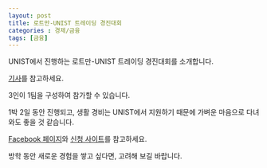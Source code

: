 ```yaml
---
layout: post
title: 로트만-UNIST 트레이딩 경진대회
categories : 경제/금융
tags: [금융]
---
```


UNIST에서 진행하는 로트만-UNIST 트레이딩 경진대회를 소개합니다.

[기사](http://www.yonhapnews.co.kr/bulletin/2017/06/21/0200000000AKR20170621043500057.HTML?sns=fb)를 참고하세요.

3인이 1팀을 구성하여 참가할 수 있습니다.

1박 2일 동안 진행되고, 생활 경비는 UNIST에서 지원하기 때문에 가벼운 마음으로 다녀와도 좋을 것 같습니다.

[Facebook 페이지](https://www.facebook.com/trading.unist/?hc_ref=NEWSFEED)와 [신청 사이트](https://docs.google.com/forms/d/e/1FAIpQLSemEWAxbZjnwhnNUJxxeKXFjjDGsK2VGqpPFb5mVwGdLa3QFw/viewform)를 참고하세요.

방학 동안 새로운 경험을 쌓고 싶다면, 고려해 보길 바랍니다.
